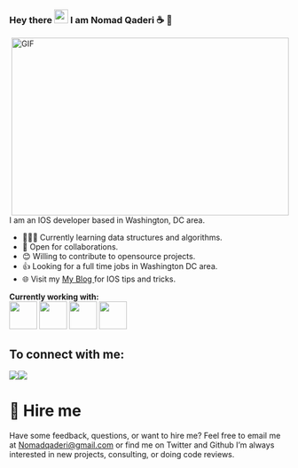 ### Hey there <img src="https://media.giphy.com/media/hvRJCLFzcasrR4ia7z/giphy.gif" width="25px"> I am Nomad Qaderi ☕️  

<img align="right" alt="GIF" src="https://user-images.githubusercontent.com/43586847/101272471-7ab1f780-375a-11eb-844e-a7c5cfb10dba.gif?raw=true" width="500" height="320" />

I am an IOS developer based in Washington, DC area. 

- 👨🏽‍💻 Currently learning data structures and algorithms.
- 🤝 Open for collaborations.
- 😊 Willing to contribute to opensource projects.
- 👍 Looking for a full time jobs in Washington DC area.
- 🌐 Visit my [My Blog ](https://www.xcoders.io) for IOS tips and tricks.



**Currently working with:**<br>
<img width="50" src="https://user-images.githubusercontent.com/43586847/166171979-66507343-c827-4650-8b0a-333a44354b87.png" />
<img width="50" src="https://user-images.githubusercontent.com/43586847/166172104-b35e7c8d-ff8f-4b6f-91c7-69667ba5bee9.png" />
<img width="50" src="https://user-images.githubusercontent.com/43586847/166172126-5541d715-2845-4932-9add-6b9e9c3bc236.png" />
<img width="50" src="https://user-images.githubusercontent.com/43586847/166172147-eb1e2bd9-84ab-4fba-a67e-0b67d1841cb5.png" />


## To connect with me:

[<img src="https://img.shields.io/badge/twitter-%231DA1F2.svg?&style=for-the-badge&logo=twitter&logoColor=white" />](https://twitter.com/NomadQaderi)[<img src="https://img.shields.io/badge/linkedin-%230077B5.svg?&style=for-the-badge&logo=linkedin&logoColor=white" />](https://www.linkedin.com/in/qaderi/) 

# 🤝 Hire me
Have some feedback, questions, or want to hire me? Feel free to email me at Nomadqaderi@gmail.com or find me on Twitter and Github I’m always interested in new projects, consulting, or doing code reviews.
